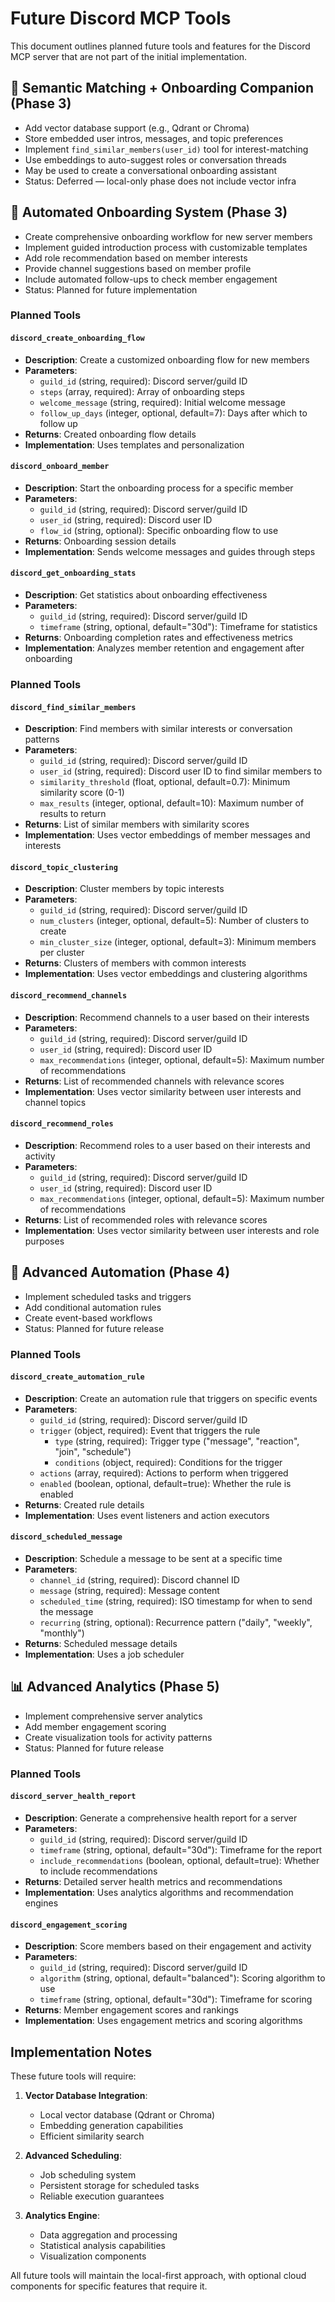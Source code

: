 # Future Discord MCP Tools

This document outlines planned future tools and features for the Discord MCP server that are not part of the initial implementation.

## 🧠 Semantic Matching + Onboarding Companion (Phase 3)

- Add vector database support (e.g., Qdrant or Chroma)
- Store embedded user intros, messages, and topic preferences
- Implement `find_similar_members(user_id)` tool for interest-matching
- Use embeddings to auto-suggest roles or conversation threads
- May be used to create a conversational onboarding assistant
- Status: Deferred — local-only phase does not include vector infra

## 🚀 Automated Onboarding System (Phase 3)

- Create comprehensive onboarding workflow for new server members
- Implement guided introduction process with customizable templates
- Add role recommendation based on member interests
- Provide channel suggestions based on member profile
- Include automated follow-ups to check member engagement
- Status: Planned for future implementation

### Planned Tools

#### `discord_create_onboarding_flow`

- **Description**: Create a customized onboarding flow for new members
- **Parameters**:
  - `guild_id` (string, required): Discord server/guild ID
  - `steps` (array, required): Array of onboarding steps
  - `welcome_message` (string, required): Initial welcome message
  - `follow_up_days` (integer, optional, default=7): Days after which to follow up
- **Returns**: Created onboarding flow details
- **Implementation**: Uses templates and personalization

#### `discord_onboard_member`

- **Description**: Start the onboarding process for a specific member
- **Parameters**:
  - `guild_id` (string, required): Discord server/guild ID
  - `user_id` (string, required): Discord user ID
  - `flow_id` (string, optional): Specific onboarding flow to use
- **Returns**: Onboarding session details
- **Implementation**: Sends welcome messages and guides through steps

#### `discord_get_onboarding_stats`

- **Description**: Get statistics about onboarding effectiveness
- **Parameters**:
  - `guild_id` (string, required): Discord server/guild ID
  - `timeframe` (string, optional, default="30d"): Timeframe for statistics
- **Returns**: Onboarding completion rates and effectiveness metrics
- **Implementation**: Analyzes member retention and engagement after onboarding

### Planned Tools

#### `discord_find_similar_members`

- **Description**: Find members with similar interests or conversation patterns
- **Parameters**:
  - `guild_id` (string, required): Discord server/guild ID
  - `user_id` (string, required): Discord user ID to find similar members to
  - `similarity_threshold` (float, optional, default=0.7): Minimum similarity score (0-1)
  - `max_results` (integer, optional, default=10): Maximum number of results to return
- **Returns**: List of similar members with similarity scores
- **Implementation**: Uses vector embeddings of member messages and interests

#### `discord_topic_clustering`

- **Description**: Cluster members by topic interests
- **Parameters**:
  - `guild_id` (string, required): Discord server/guild ID
  - `num_clusters` (integer, optional, default=5): Number of clusters to create
  - `min_cluster_size` (integer, optional, default=3): Minimum members per cluster
- **Returns**: Clusters of members with common interests
- **Implementation**: Uses vector embeddings and clustering algorithms

#### `discord_recommend_channels`

- **Description**: Recommend channels to a user based on their interests
- **Parameters**:
  - `guild_id` (string, required): Discord server/guild ID
  - `user_id` (string, required): Discord user ID
  - `max_recommendations` (integer, optional, default=5): Maximum number of recommendations
- **Returns**: List of recommended channels with relevance scores
- **Implementation**: Uses vector similarity between user interests and channel topics

#### `discord_recommend_roles`

- **Description**: Recommend roles to a user based on their interests and activity
- **Parameters**:
  - `guild_id` (string, required): Discord server/guild ID
  - `user_id` (string, required): Discord user ID
  - `max_recommendations` (integer, optional, default=5): Maximum number of recommendations
- **Returns**: List of recommended roles with relevance scores
- **Implementation**: Uses vector similarity between user interests and role purposes

## 🤖 Advanced Automation (Phase 4)

- Implement scheduled tasks and triggers
- Add conditional automation rules
- Create event-based workflows
- Status: Planned for future release

### Planned Tools

#### `discord_create_automation_rule`

- **Description**: Create an automation rule that triggers on specific events
- **Parameters**:
  - `guild_id` (string, required): Discord server/guild ID
  - `trigger` (object, required): Event that triggers the rule
    - `type` (string, required): Trigger type ("message", "reaction", "join", "schedule")
    - `conditions` (object, required): Conditions for the trigger
  - `actions` (array, required): Actions to perform when triggered
  - `enabled` (boolean, optional, default=true): Whether the rule is enabled
- **Returns**: Created rule details
- **Implementation**: Uses event listeners and action executors

#### `discord_scheduled_message`

- **Description**: Schedule a message to be sent at a specific time
- **Parameters**:
  - `channel_id` (string, required): Discord channel ID
  - `message` (string, required): Message content
  - `scheduled_time` (string, required): ISO timestamp for when to send the message
  - `recurring` (string, optional): Recurrence pattern ("daily", "weekly", "monthly")
- **Returns**: Scheduled message details
- **Implementation**: Uses a job scheduler

## 📊 Advanced Analytics (Phase 5)

- Implement comprehensive server analytics
- Add member engagement scoring
- Create visualization tools for activity patterns
- Status: Planned for future release

### Planned Tools

#### `discord_server_health_report`

- **Description**: Generate a comprehensive health report for a server
- **Parameters**:
  - `guild_id` (string, required): Discord server/guild ID
  - `timeframe` (string, optional, default="30d"): Timeframe for the report
  - `include_recommendations` (boolean, optional, default=true): Whether to include recommendations
- **Returns**: Detailed server health metrics and recommendations
- **Implementation**: Uses analytics algorithms and recommendation engines

#### `discord_engagement_scoring`

- **Description**: Score members based on their engagement and activity
- **Parameters**:
  - `guild_id` (string, required): Discord server/guild ID
  - `algorithm` (string, optional, default="balanced"): Scoring algorithm to use
  - `timeframe` (string, optional, default="30d"): Timeframe for scoring
- **Returns**: Member engagement scores and rankings
- **Implementation**: Uses engagement metrics and scoring algorithms

## Implementation Notes

These future tools will require:

1. **Vector Database Integration**:

   - Local vector database (Qdrant or Chroma)
   - Embedding generation capabilities
   - Efficient similarity search

2. **Advanced Scheduling**:

   - Job scheduling system
   - Persistent storage for scheduled tasks
   - Reliable execution guarantees

3. **Analytics Engine**:
   - Data aggregation and processing
   - Statistical analysis capabilities
   - Visualization components

All future tools will maintain the local-first approach, with optional cloud components for specific features that require it.
